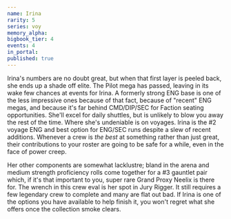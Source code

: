 ```yaml
---
name: Irina
rarity: 5
series: voy
memory_alpha:
bigbook_tier: 4
events: 4
in_portal:
published: true
---
```


Irina's numbers are no doubt great, but when that first layer is peeled back, she ends up a shade off elite. The Pilot mega has passed, leaving in its wake few chances at events for Irina. A formerly strong ENG base is one of the less impressive ones because of that fact, because of "recent" ENG megas, and because it's far behind CMD/DIP/SEC for Faction seating opportunities. She'll excel for daily shuttles, but is unlikely to blow you away the rest of the time. Where she's undeniable is on voyages. Irina is the #2 voyage ENG and best option for ENG/SEC runs despite a slew of recent additions. Whenever a crew is _the best_ at something rather than just great, their contributions to your roster are going to be safe for a while, even in the face of power creep.

Her other components are somewhat lacklustre; bland in the arena and medium strength proficiency rolls come together for a #3 gauntlet pair which, if it's that important to you, super rare Grand Proxy Neelix is there for. The wrench in this crew eval is her spot in Jury Rigger. It still requires a few legendary crew to complete and many are flat out bad. If Irina is one of the options you have available to help finish it, you won't regret what she offers once the collection smoke clears.
